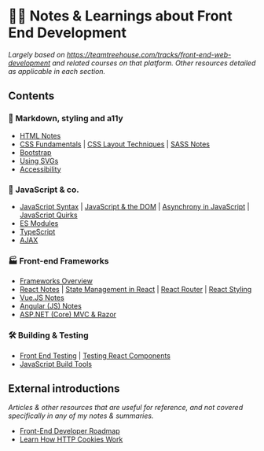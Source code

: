# 👩‍💻 Notes & Learnings about Front End Development
*Largely based on https://teamtreehouse.com/tracks/front-end-web-development and related courses on that platform. Other resources detailed as applicable in each section.*

## Contents

### 📝 Markdown, styling and a11y
- [HTML Notes](/notes/HTML-Notes.md)
- [CSS Fundamentals](/notes/CSS-Fundamentals.md) | [CSS Layout Techniques](/notes/CSS-Layout-Techniques.md) | [SASS Notes](/notes/SASS-Notes.md)
- [Bootstrap](/notes/Bootstrap.md)
- [Using SVGs](/notes/Using-SVGs.md)
- [Accessibility](/notes/Accessibility.md)

### 🧙 JavaScript & co.
- [JavaScript Syntax](/notes/Javascript-Syntax.md) | [JavaScript & the DOM](/notes/Javascript-and-the-DOM.md) | [Asynchrony in JavaScript](/notes/Asychrony-in-JS.md) | [JavaScript Quirks](/notes/JavaScript-Quirks.md)
- [ES Modules](/notes/ES-Modules.md)
- [TypeScript](/notes/Typescript.md)
- [AJAX](/notes/AJAX-Notes.md)

### 🏭 Front-end Frameworks
- [Frameworks Overview](/notes/Frameworks-Overview.md)
- [React Notes](/notes/React-Notes.md) | [State Management in React](/notes/State-Management-in-React.md) | [React Router](/notes/React-Router.md) | [React Styling](/notes/React-Styling.md)
- [Vue.JS Notes](/notes/Vue-JS-Notes.md)
- [Angular (JS) Notes](/notes/Angular-Notes.md)
- [ASP.NET (Core) MVC & Razor](/notes/MVC-and-Razor.md)

### 🛠️ Building & Testing
- [Front End Testing](/notes/Front-End-Testing.md) | [Testing React Components](/notes/Front-End-Testing.md#testing-react-components)
- [JavaScript Build Tools](/notes/JavaScript-Build-Tools.md)

## External introductions
*Articles & other resources that are useful for reference, and not covered specifically in any of my notes & summaries.*

- [Front-End Developer Roadmap](https://roadmap.sh/frontend)
- [Learn How HTTP Cookies Work](https://flaviocopes.com/cookies/)
